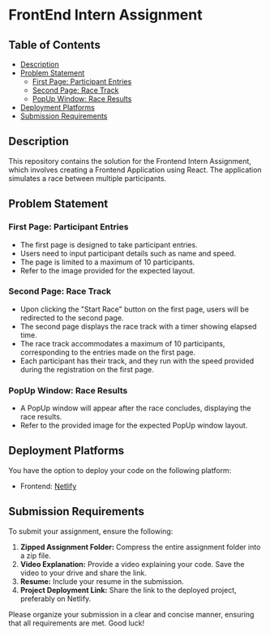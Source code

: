 # FrontEnd Intern Assignment

## Table of Contents

- [Description](#description)
- [Problem Statement](#problem-statement)
  - [First Page: Participant Entries](#first-page-participant-entries)
  - [Second Page: Race Track](#second-page-race-track)
  - [PopUp Window: Race Results](#popup-window-race-results)
- [Deployment Platforms](#deployment-platforms)
- [Submission Requirements](#submission-requirements)

## Description

This repository contains the solution for the Frontend Intern Assignment, which involves creating a Frontend Application using React. The application simulates a race between multiple participants.

## Problem Statement

### First Page: Participant Entries

- The first page is designed to take participant entries.
- Users need to input participant details such as name and speed.
- The page is limited to a maximum of 10 participants.
- Refer to the image provided for the expected layout.

### Second Page: Race Track

- Upon clicking the "Start Race" button on the first page, users will be redirected to the second page.
- The second page displays the race track with a timer showing elapsed time.
- The race track accommodates a maximum of 10 participants, corresponding to the entries made on the first page.
- Each participant has their track, and they run with the speed provided during the registration on the first page.

### PopUp Window: Race Results

- A PopUp window will appear after the race concludes, displaying the race results.
- Refer to the provided image for the expected PopUp window layout.

## Deployment Platforms

You have the option to deploy your code on the following platform:

- Frontend: [Netlify](https://www.netlify.com/)

## Submission Requirements

To submit your assignment, ensure the following:

1. **Zipped Assignment Folder:** Compress the entire assignment folder into a zip file.
2. **Video Explanation:** Provide a video explaining your code. Save the video to your drive and share the link.
3. **Resume:** Include your resume in the submission.
4. **Project Deployment Link:** Share the link to the deployed project, preferably on Netlify.

Please organize your submission in a clear and concise manner, ensuring that all requirements are met. Good luck!
